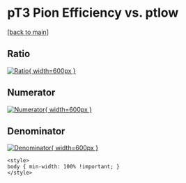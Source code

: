 # pT3 Pion Efficiency vs. ptlow

[[back to main](./)]



## Ratio

[![Ratio](../mtv/var/pT3_211_eff_ptlow.png){ width=600px }](../mtv/var/pT3_211_eff_ptlow.pdf)

## Numerator

[![Numerator](../mtv/num/pT3_211_eff_ptlow_num0.png){ width=600px }](../mtv/num/pT3_211_eff_ptlow_num0.pdf)

## Denominator

[![Denominator](../mtv/den/pT3_211_eff_ptlow_den.png){ width=600px }](../mtv/den/pT3_211_eff_ptlow_den.pdf)


``` {=html}
<style>
body { min-width: 100% !important; }
</style>
```
